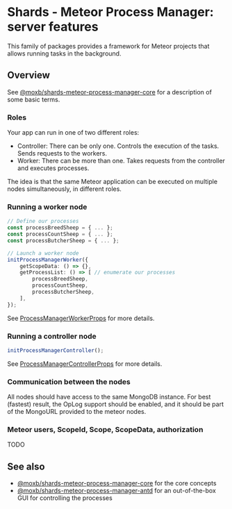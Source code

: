 # Shards - Meteor Process Manager: server features

This family of packages provides a framework for Meteor projects that allows running tasks in the background.

## Overview

See [@moxb/shards-meteor-process-manager-core](https://www.npmjs.com/package/@moxb/shards-meteor-process-manager-core)
for a description of some basic terms.

### Roles

Your app can run in one of two different roles:
 * Controller: There can be only one. Controls the execution of the tasks. Sends requests to the workers.
 * Worker: There can be more than one. Takes requests from the controller and executes processes.

The idea is that the same Meteor application can be executed on multiple nodes simultaneously, in different roles.

### Running a worker node

```typescript
// Define our processes
const processBreedSheep = { ... };
const processCountSheep = { ... };
const processButcherSheep = { ... };

// Launch a worker node
initProcessManagerWorker({
    getScopeData: () => {},
    getProcessList: () => [ // enumerate our processes
        processBreedSheep,
        processCountSheep,
        processButcherSheep,
    ],
});
```

See [ProcessManagerWorkerProps](https://github.com/moxb/moxb/tree/master/packages/shards-meteor-process-manager-server/src/worker.ts) for more details.

### Running a controller node

```typescript
initProcessManagerController();
```

See [ProcessManagerControllerProps](https://github.com/moxb/moxb/tree/master/packages/shards-meteor-process-manager-server/src/controller.ts) for more details.

### Communication between the nodes

All nodes should have access to the same MongoDB instance. For best (fastest) result, the OpLog support should be enabled, and it should be part of the MongoURL provided to the meteor nodes.

### Meteor users, ScopeId, Scope, ScopeData, authorization

TODO

## See also

* [@moxb/shards-meteor-process-manager-core](https://www.npmjs.com/package/@moxb/shards-meteor-process-manager-core)
  for the core concepts
* [@moxb/shards-meteor-process-manager-antd](https://www.npmjs.com/package/@moxb/shards-meteor-process-manager-atnd)
  for an out-of-the-box GUI for controlling the processes
